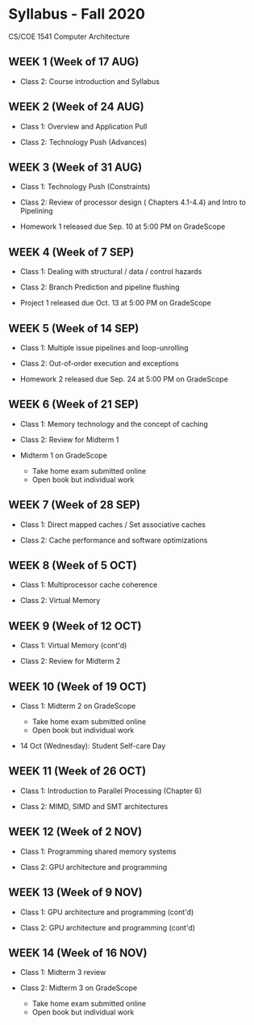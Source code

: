 # Syllabus - Fall 2020
CS/COE 1541 Computer Architecture

## WEEK 1 (Week of 17 AUG)

* Class 2: Course introduction and Syllabus
  
## WEEK 2 (Week of 24 AUG)

* Class 1: Overview and Application Pull

* Class 2: Technology Push (Advances)

## WEEK 3 (Week of 31 AUG)
  
* Class 1: Technology Push (Constraints)

* Class 2: Review of processor design ( Chapters 4.1-4.4) and Intro to Pipelining
  
* Homework 1 released due Sep. 10 at 5:00 PM on GradeScope

## WEEK 4 (Week of 7 SEP)

* Class 1: Dealing with structural / data / control hazards

* Class 2: Branch Prediction and pipeline flushing

* Project 1 released due Oct. 13 at 5:00 PM on GradeScope

## WEEK 5 (Week of 14 SEP)

* Class 1: Multiple issue pipelines and loop-unrolling

* Class 2: Out-of-order execution and exceptions

* Homework 2 released due Sep. 24 at 5:00 PM on GradeScope

## WEEK 6 (Week of 21 SEP)

* Class 1: Memory technology and the concept of caching

* Class 2: Review for Midterm 1

* Midterm 1 on GradeScope
  * Take home exam submitted online
  * Open book but individual work

## WEEK 7 (Week of 28 SEP)

* Class 1: Direct mapped caches / Set associative caches

* Class 2: Cache performance and software optimizations

## WEEK 8 (Week of 5 OCT)

* Class 1: Multiprocessor cache coherence

* Class 2: Virtual Memory

## WEEK 9 (Week of 12 OCT)

* Class 1: Virtual Memory (cont'd)

* Class 2: Review for Midterm 2

## WEEK 10 (Week of 19 OCT)

* Class 1: Midterm 2 on GradeScope
  * Take home exam submitted online
  * Open book but individual work

* 14 Oct (Wednesday): Student Self-care Day

## WEEK 11 (Week of 26 OCT)

* Class 1: Introduction to Parallel Processing (Chapter 6)

* Class 2: MIMD, SIMD and SMT architectures

## WEEK 12 (Week of 2 NOV)

* Class 1: Programming shared memory systems

* Class 2: GPU architecture and programming

## WEEK 13 (Week of 9 NOV)

* Class 1: GPU architecture and programming (cont'd)

* Class 2: GPU architecture and programming (cont'd)

## WEEK 14 (Week of 16 NOV)

* Class 1: Midterm 3 review

* Class 2: Midterm 3 on GradeScope
  * Take home exam submitted online
  * Open book but individual work
